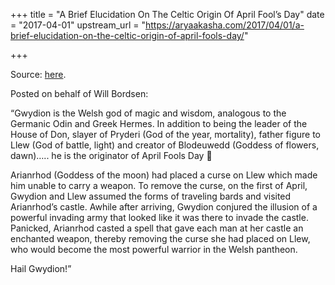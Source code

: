 +++
title = "A Brief Elucidation On The Celtic Origin Of April Fool’s Day"
date = "2017-04-01"
upstream_url = "https://aryaakasha.com/2017/04/01/a-brief-elucidation-on-the-celtic-origin-of-april-fools-day/"

+++

Source: [here](https://aryaakasha.com/2017/04/01/a-brief-elucidation-on-the-celtic-origin-of-april-fools-day/).

Posted on behalf of Will Bordsen:

“Gwydion is the Welsh god of magic and wisdom, analogous to the Germanic Odin and Greek Hermes. In addition to being the leader of the House of Don, slayer of Pryderi (God of the year, mortality), father figure to Llew (God of battle, light) and creator of Blodeuwedd (Goddess of flowers, dawn)….. he is the originator of April Fools Day 🙂

Arianrhod (Goddess of the moon) had placed a curse on Llew which made him unable to carry a weapon. To remove the curse, on the first of April, Gwydion and Llew assumed the forms of traveling bards and visited Arianrhod’s castle. Awhile after arriving, Gwydion conjured the illusion of a powerful invading army that looked like it was there to invade the castle. Panicked, Arianrhod casted a spell that gave each man at her castle an enchanted weapon, thereby removing the curse she had placed on Llew, who would become the most powerful warrior in the Welsh pantheon.

Hail Gwydion!”